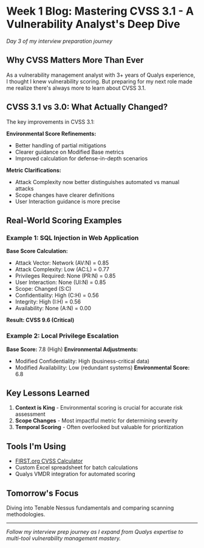 # Week 1 Blog: Mastering CVSS 3.1 - A Vulnerability Analyst's Deep Dive

*Day 3 of my interview preparation journey*

## Why CVSS Matters More Than Ever

As a vulnerability management analyst with 3+ years of Qualys experience, I thought I knew vulnerability scoring. But preparing for my next role made me realize there's always more to learn about CVSS 3.1.

## CVSS 3.1 vs 3.0: What Actually Changed?

The key improvements in CVSS 3.1:

**Environmental Score Refinements:**
- Better handling of partial mitigations
- Clearer guidance on Modified Base metrics
- Improved calculation for defense-in-depth scenarios

**Metric Clarifications:**
- Attack Complexity now better distinguishes automated vs manual attacks
- Scope changes have clearer definitions
- User Interaction guidance is more precise

## Real-World Scoring Examples

### Example 1: SQL Injection in Web Application
**Base Score Calculation:**
- Attack Vector: Network (AV:N) = 0.85
- Attack Complexity: Low (AC:L) = 0.77
- Privileges Required: None (PR:N) = 0.85
- User Interaction: None (UI:N) = 0.85
- Scope: Changed (S:C)
- Confidentiality: High (C:H) = 0.56
- Integrity: High (I:H) = 0.56
- Availability: None (A:N) = 0.00

**Result: CVSS 9.6 (Critical)**

### Example 2: Local Privilege Escalation
**Base Score:** 7.8 (High)
**Environmental Adjustments:**
- Modified Confidentiality: High (business-critical data)
- Modified Availability: Low (redundant systems)
**Environmental Score:** 6.8

## Key Lessons Learned

1. **Context is King** - Environmental scoring is crucial for accurate risk assessment
2. **Scope Changes** - Most impactful metric for determining severity
3. **Temporal Scoring** - Often overlooked but valuable for prioritization

## Tools I'm Using
- [FIRST.org CVSS Calculator](https://www.first.org/cvss/calculator/3.1)
- Custom Excel spreadsheet for batch calculations
- Qualys VMDR integration for automated scoring

## Tomorrow's Focus
Diving into Tenable Nessus fundamentals and comparing scanning methodologies.

---
*Follow my interview prep journey as I expand from Qualys expertise to multi-tool vulnerability management mastery.*